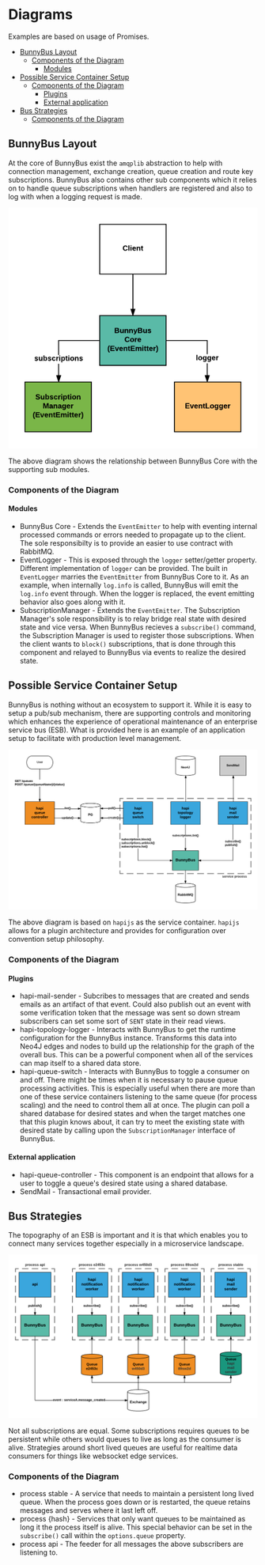 # Diagrams

Examples are based on usage of Promises.

<!-- START doctoc generated TOC please keep comment here to allow auto update -->
<!-- DON'T EDIT THIS SECTION, INSTEAD RE-RUN doctoc TO UPDATE -->


- [BunnyBus Layout](#bunnybus-layout)
  - [Components of the Diagram](#components-of-the-diagram)
    - [Modules](#modules)
- [Possible Service Container Setup](#possible-service-container-setup)
  - [Components of the Diagram](#components-of-the-diagram-1)
    - [Plugins](#plugins)
    - [External application](#external-application)
- [Bus Strategies](#bus-strategies)
  - [Components of the Diagram](#components-of-the-diagram-2)

<!-- END doctoc generated TOC please keep comment here to allow auto update -->
## BunnyBus Layout

At the core of BunnyBus exist the `amqplib` abstraction to help with connection management, exchange creation, queue creation and route key subscriptions.  BunnyBus also contains other sub components which it relies on to handle queue subscriptions when handlers are registered and also to log with when a logging request is made.

![Image of Bunny Components](/image/components.png)

The above diagram shows the relationship between BunnyBus Core with the supporting sub modules.

### Components of the Diagram

#### Modules

* BunnyBus Core - Extends the `EventEmitter` to help with eventing internal processed commands or errors needed to propagate up to the client.  The sole responsibilty is to provide an easier to use contract with RabbitMQ.
* EventLogger - This is exposed through the `logger` setter/getter property.  Different implementation of `logger` can be provided.  The built in `EventLogger` marries the `EventEmitter` from BunnyBus Core to it.  As an example, when internally `log.info` is called, BunnyBus will emit the `log.info` event through.  When the logger is replaced, the event emitting behavior also goes along with it.
* SubscriptionManager - Extends the `EventEmitter`.  The Subscription Manager's sole responsibility is to relay bridge real state with desired state and vice versa.  When BunnyBus recieves a `subscribe()` command, the Subscription Manager is used to register those subscriptions.  When the client wants to `block()` subscriptions, that is done through this component and relayed to BunnyBus via events to realize the desired state.


## Possible Service Container Setup

BunnyBus is nothing without an ecosystem to support it.  While it is easy to setup a pub/sub mechanism, there are supporting controls and monitoring which enhances
the experience of operational maintenance of an enterprise service bus (ESB).  What is provided here is an example of an application setup to facilitate with 
production level management.

![Image of Possible Usage](/image/possible-usage.png)

The above diagram is based on `hapijs` as the service container.  `hapijs` allows for a plugin architecture and provides for configuration over convention setup philosophy.

### Components of the Diagram

#### Plugins

* hapi-mail-sender - Subcribes to messages that are created and sends emails as an artifact of that event.  Could also publish out an event with some verification token that the message was sent so down stream subscribers can set some sort of `SENT` state in their read views.
* hapi-topology-logger - Interacts with BunnyBus to get the runtime configuration for the BunnyBus instance.  Transforms this data into Neo4J edges and nodes to build up the relationship for the graph of the overall bus.  This can be a powerful component when all of the services can map itself to a shared data store.
* hapi-queue-switch - Interacts with BunnyBus to toggle a consumer on and off.  There might be times when it is necessary to pause queue processing activities.  This is especially useful when there are more than one of these service containers listening to the same queue (for process scaling) and the need to control them all at once.  The plugin can poll a shared database for desired states and when the target matches one that this plugin knows about, it can try to meet the existing state with desired state by calling upon the `SubscriptionManager` interface of BunnyBus.

#### External application

* hapi-queue-controller - This component is an endpoint that allows for a user to toggle a queue's desired state using a shared database.
* SendMail - Transactional email provider.

## Bus Strategies

The topography of an ESB is important and it is that which enables you to connect many services together especially in a microservice landscape.

![Image of Bus Strategy](/image/bus-strategy.png)

Not all subscriptions are equal.  Some subscriptions requires queues to be persistent while others would queues to live as long as the consumer is alive.  Strategies around short lived queues are useful for realtime data consumers for things like websocket edge services.

### Components of the Diagram

* process stable - A service that needs to maintain a persistent long lived queue.  When the process goes down or is restarted, the queue retains messages and serves where it last left off.
* process {hash} - Services that only want queues to be maintained as long it the process itself is alive.  This special behavior can be set in the `subscribe()` call within the `options.queue` property.
* process api - The feeder for all messages the above subscribers are listening to.